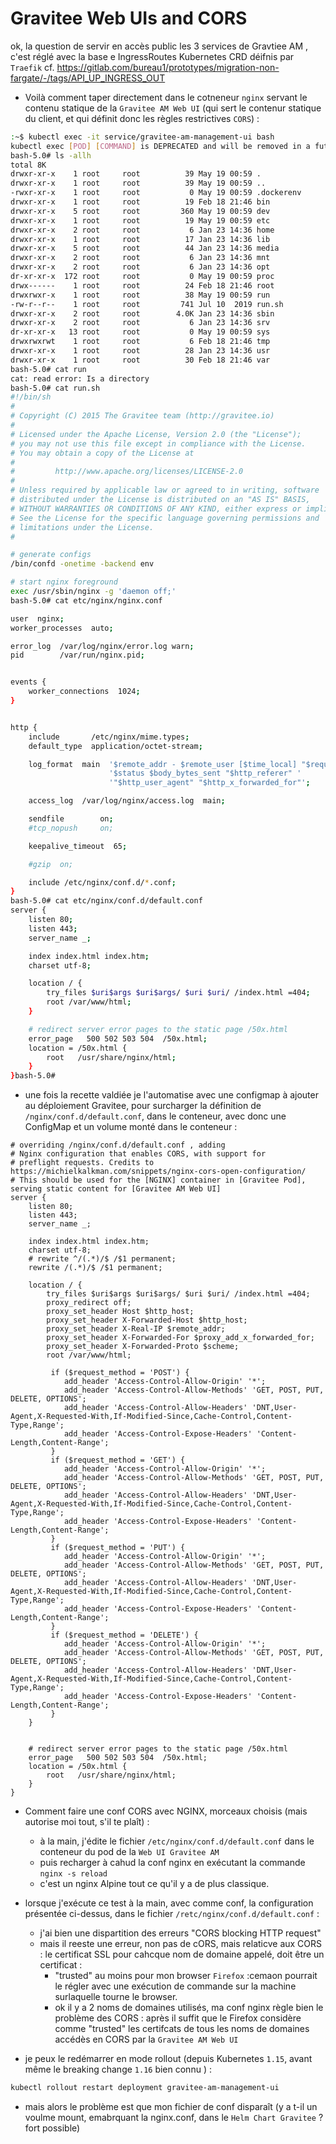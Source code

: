 # Gravitee Web UIs and CORS


ok, la question de servir en accès public les 3 services de Gravtiee AM , c'est réglé avec la base e IngressRoutes Kubernetes CRD déifnis par `Traefik` cf. https://gitlab.com/bureau1/prototypes/migration-non-fargate/-/tags/API_UP_INGRESS_OUT

* Voilà comment taper directement dans le cotneneur `nginx` servant le contenu statique de la `Gravitee AM Web UI` (qui sert le contenur statique du client, et qui définit donc les règles restrictives `CORS`) :

```bash
:~$ kubectl exec -it service/gravitee-am-management-ui bash
kubectl exec [POD] [COMMAND] is DEPRECATED and will be removed in a future version. Use kubectl kubectl exec [POD] -- [COMMAND] instead.
bash-5.0# ls -allh
total 8K
drwxr-xr-x    1 root     root          39 May 19 00:59 .
drwxr-xr-x    1 root     root          39 May 19 00:59 ..
-rwxr-xr-x    1 root     root           0 May 19 00:59 .dockerenv
drwxr-xr-x    1 root     root          19 Feb 18 21:46 bin
drwxr-xr-x    5 root     root         360 May 19 00:59 dev
drwxr-xr-x    1 root     root          19 May 19 00:59 etc
drwxr-xr-x    2 root     root           6 Jan 23 14:36 home
drwxr-xr-x    1 root     root          17 Jan 23 14:36 lib
drwxr-xr-x    5 root     root          44 Jan 23 14:36 media
drwxr-xr-x    2 root     root           6 Jan 23 14:36 mnt
drwxr-xr-x    2 root     root           6 Jan 23 14:36 opt
dr-xr-xr-x  172 root     root           0 May 19 00:59 proc
drwx------    1 root     root          24 Feb 18 21:46 root
drwxrwxr-x    1 root     root          38 May 19 00:59 run
-rw-r--r--    1 root     root         741 Jul 10  2019 run.sh
drwxr-xr-x    2 root     root        4.0K Jan 23 14:36 sbin
drwxr-xr-x    2 root     root           6 Jan 23 14:36 srv
dr-xr-xr-x   13 root     root           0 May 19 00:59 sys
drwxrwxrwt    1 root     root           6 Feb 18 21:46 tmp
drwxr-xr-x    1 root     root          28 Jan 23 14:36 usr
drwxr-xr-x    1 root     root          30 Feb 18 21:46 var
bash-5.0# cat run
cat: read error: Is a directory
bash-5.0# cat run.sh
#!/bin/sh
#
# Copyright (C) 2015 The Gravitee team (http://gravitee.io)
#
# Licensed under the Apache License, Version 2.0 (the "License");
# you may not use this file except in compliance with the License.
# You may obtain a copy of the License at
#
#         http://www.apache.org/licenses/LICENSE-2.0
#
# Unless required by applicable law or agreed to in writing, software
# distributed under the License is distributed on an "AS IS" BASIS,
# WITHOUT WARRANTIES OR CONDITIONS OF ANY KIND, either express or implied.
# See the License for the specific language governing permissions and
# limitations under the License.
#

# generate configs
/bin/confd -onetime -backend env

# start nginx foreground
exec /usr/sbin/nginx -g 'daemon off;'
bash-5.0# cat etc/nginx/nginx.conf

user  nginx;
worker_processes  auto;

error_log  /var/log/nginx/error.log warn;
pid        /var/run/nginx.pid;


events {
    worker_connections  1024;
}


http {
    include       /etc/nginx/mime.types;
    default_type  application/octet-stream;

    log_format  main  '$remote_addr - $remote_user [$time_local] "$request" '
                      '$status $body_bytes_sent "$http_referer" '
                      '"$http_user_agent" "$http_x_forwarded_for"';

    access_log  /var/log/nginx/access.log  main;

    sendfile        on;
    #tcp_nopush     on;

    keepalive_timeout  65;

    #gzip  on;

    include /etc/nginx/conf.d/*.conf;
}
bash-5.0# cat etc/nginx/conf.d/default.conf
server {
    listen 80;
    listen 443;
    server_name _;

    index index.html index.htm;
    charset utf-8;

    location / {
        try_files $uri$args $uri$args/ $uri $uri/ /index.html =404;
        root /var/www/html;
    }

    # redirect server error pages to the static page /50x.html
    error_page   500 502 503 504  /50x.html;
    location = /50x.html {
        root   /usr/share/nginx/html;
    }
}bash-5.0#
```
* une fois la recette valdiée je l'automatise avec une configmap à ajouter au déploiement Gravitee, pour surcharger la définition  de `/nginx/conf.d/default.conf`, dans le conteneur, avec donc une ConfigMap et un volume monté dans le conteneur :

```
# overriding /nginx/conf.d/default.conf , adding
# Nginx configuration that enables CORS, with support for
# preflight requests. Credits to https://michielkalkman.com/snippets/nginx-cors-open-configuration/
# This should be used for the [NGINX] container in [Gravitee Pod], serving static content for [Gravitee AM Web UI]
server {
    listen 80;
    listen 443;
    server_name _;

    index index.html index.htm;
    charset utf-8;
    # rewrite ^/(.*)/$ /$1 permanent;
    rewrite /(.*)/$ /$1 permanent;

    location / {
        try_files $uri$args $uri$args/ $uri $uri/ /index.html =404;
        proxy_redirect off;
        proxy_set_header Host $http_host;
        proxy_set_header X-Forwarded-Host $http_host;
        proxy_set_header X-Real-IP $remote_addr;
        proxy_set_header X-Forwarded-For $proxy_add_x_forwarded_for;
        proxy_set_header X-Forwarded-Proto $scheme;
        root /var/www/html;

         if ($request_method = 'POST') {
            add_header 'Access-Control-Allow-Origin' '*';
            add_header 'Access-Control-Allow-Methods' 'GET, POST, PUT, DELETE, OPTIONS';
            add_header 'Access-Control-Allow-Headers' 'DNT,User-Agent,X-Requested-With,If-Modified-Since,Cache-Control,Content-Type,Range';
            add_header 'Access-Control-Expose-Headers' 'Content-Length,Content-Range';
         }
         if ($request_method = 'GET') {
            add_header 'Access-Control-Allow-Origin' '*';
            add_header 'Access-Control-Allow-Methods' 'GET, POST, PUT, DELETE, OPTIONS';
            add_header 'Access-Control-Allow-Headers' 'DNT,User-Agent,X-Requested-With,If-Modified-Since,Cache-Control,Content-Type,Range';
            add_header 'Access-Control-Expose-Headers' 'Content-Length,Content-Range';
         }
         if ($request_method = 'PUT') {
            add_header 'Access-Control-Allow-Origin' '*';
            add_header 'Access-Control-Allow-Methods' 'GET, POST, PUT, DELETE, OPTIONS';
            add_header 'Access-Control-Allow-Headers' 'DNT,User-Agent,X-Requested-With,If-Modified-Since,Cache-Control,Content-Type,Range';
            add_header 'Access-Control-Expose-Headers' 'Content-Length,Content-Range';
         }
         if ($request_method = 'DELETE') {
            add_header 'Access-Control-Allow-Origin' '*';
            add_header 'Access-Control-Allow-Methods' 'GET, POST, PUT, DELETE, OPTIONS';
            add_header 'Access-Control-Allow-Headers' 'DNT,User-Agent,X-Requested-With,If-Modified-Since,Cache-Control,Content-Type,Range';
            add_header 'Access-Control-Expose-Headers' 'Content-Length,Content-Range';
         }
    }


    # redirect server error pages to the static page /50x.html
    error_page   500 502 503 504  /50x.html;
    location = /50x.html {
        root   /usr/share/nginx/html;
    }
}

```

* Comment faire une conf CORS avec NGINX, morceaux choisis (mais autorise moi tout, s'il te plaît) :
  * à la main, j'édite le fichier `/etc/nginx/conf.d/default.conf` dans le conteneur du pod de la `Web UI Gravitee AM`
  * puis recharger à cahud la conf nginx en exécutant la commande `nginx -s reload`
  * c'est un nginx Alpine tout ce qu'il y a de plus classique.

* lorsque j'exécute ce test à la main, avec comme conf, la configuration présentée ci-dessus, dans le fichier `/retc/nginx/conf.d/default.conf` :
  * j'ai bien une dispartition des erreurs "CORS blocking HTTP request"
  * mais il reeste une erreur, non pas de cORS, mais relaticve aux CORS : le certificat SSL pour cahcque nom de domaine appelé, doit être un certificat :
    * "trusted" au moins pour mon browser `Firefox` :cemaon pourrait le régler avec une exécution de commande sur la machine surlaquelle tourne le browser.
    * ok il y a 2 noms de domaines utilisés, ma conf nginx règle bien le problème des CORS : après il suffit que le Firefox considère comme "trusted" les certifcats de tous les noms de domaines accédès en CORS par la `Gravitee AM Web UI`



* je peux le redémarrer en mode rollout (depuis Kubernetes `1.15`, avant même le breaking change `1.16` bien connu ) :

```bash
kubectl rollout restart deployment gravitee-am-management-ui
```
* mais alors le problème est que mon fichier de conf disparaît (y a t-il un voulme mount, emabrquant la nginx.conf, dans le `Helm Chart Gravitee` ? fort possible)

